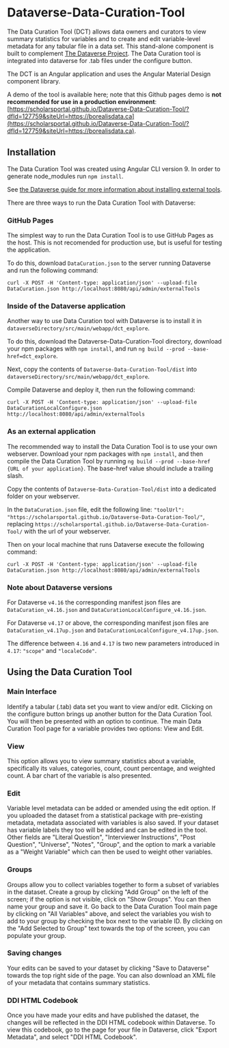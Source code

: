 # Dataverse-Data-Curation-Tool

The Data Curation Tool (DCT) allows data owners and curators to view summary statistics for variables and to create and edit variable-level metadata for any tabular file in a data set. This stand-alone component is built to complement [The Dataverse Project](http://dataverse.org/). The Data Curation tool is integrated into dataverse for .tab files under the configure button.

The DCT is an Angular application and uses the Angular Material Design component library.

A demo of the tool is available here; note that this Github pages demo is **not recommended for use in a production environment**: [https://scholarsportal.github.io/Dataverse-Data-Curation-Tool/?dfId=127759&siteUrl=https://borealisdata.ca](https://scholarsportal.github.io/Dataverse-Data-Curation-Tool/?dfId=127759&siteUrl=https://borealisdata.ca).

## Installation

The Data Curation Tool was created using Angular CLI version 9.
In order to generate node_modules run `npm install`.

See [the Dataverse guide for more information about installing external tools](http://guides.dataverse.org/en/latest/installation/external-tools.html).

There are three ways to run the Data Curation Tool with Dataverse:

### GitHub Pages

The simplest way to run the Data Curation Tool is to use GitHub Pages as the host. This is not recomended for production use, but is useful for testing the application.

To do this, download `DataCuration.json` to the server running Dataverse and run the following command:

`curl -X POST -H 'Content-type: application/json' --upload-file DataCuration.json http://localhost:8080/api/admin/externalTools`

### Inside of the Dataverse application

Another way to use Data Curation tool with Dataverse is to install it in `dataverseDirectory/src/main/webapp/dct_explore`.

To do this, download the Dataverse-Data-Curation-Tool directory, download your npm packages with `npm install`, and run `ng build --prod --base-href=dct_explore`.

Next, copy the contents of `Dataverse-Data-Curation-Tool/dist` into `dataverseDirectory/src/main/webapp/dct_explore`.

Compile Dataverse and deploy it, then run the following command:

`curl -X POST -H 'Content-type: application/json' --upload-file DataCurationLocalConfigure.json http://localhost:8080/api/admin/externalTools`

### As an external application

The recommended way to install the Data Curation Tool is to use your own webserver. Download your npm packages with `npm install`, and then compile the Data Curation Tool by running `ng build --prod --base-href {URL of your application}`. The base-href value should include a trailing slash.

Copy the contents of `Dataverse-Data-Curation-Tool/dist` into a dedicated folder on your webserver.

In the `DataCuration.json` file, edit the following line: `"toolUrl": "https://scholarsportal.github.io/Dataverse-Data-Curation-Tool/"`, replacing `https://scholarsportal.github.io/Dataverse-Data-Curation-Tool/` with the url of your webserver.

Then on your local machine that runs Dataverse execute the following command:

`curl -X POST -H 'Content-type: application/json' --upload-file DataCuration.json http://localhost:8080/api/admin/externalTools`

### Note about Dataverse versions

For Dataverse `v4.16` the corresponding manifest json files are `DataCuration_v4.16.json` and `DataCurationLocalConfigure_v4.16.json`.

For Dataverse `v4.17` or above, the corresponding manifest json files are `DataCuration_v4.17up.json` and `DataCurationLocalConfigure_v4.17up.json`.

The difference between `4.16` and `4.17` is two new parameters introduced in `4.17`: `"scope"` and `"localeCode"`.

## Using the Data Curation Tool

### Main Interface

Identify a tabular (.tab) data set you want to view and/or edit. Clicking on the configure button brings up another button for the Data Curation Tool. You will then be presented with an option to continue. The main Data Curation Tool page for a variable provides two options: View and Edit.

### View

This option allows you to view summary statistics about a variable, specifically its values, categories, count, count percentage, and weighted count. A bar chart of the variable is also presented.

### Edit

Variable level metadata can be added or amended using the edit option. If you uploaded the dataset from a statistical package with pre-existing metadata, metadata associated with variables is also saved. If your dataset has variable labels they too will be added and can be edited in the tool. Other fields are "Literal Question", "Interviewer Instructions", "Post Question", "Universe", "Notes", "Group", and the option to mark a variable as a "Weight Variable" which can then be used to weight other variables.

### Groups

Groups allow you to collect variables together to form a subset of variables in the dataset. Create a group by clicking "Add Group" on the left of the screen; if the option is not visible, click on "Show Groups". You can then name your group and save it. Go back to the Data Curation Tool main page by clicking on "All Variables" above, and select the variables you wish to add to your group by checking the box next to the variable ID. By clicking on the "Add Selected to Group" text towards the top of the screen, you can populate your group.

### Saving changes

Your edits can be saved to your dataset by clicking "Save to Dataverse" towards the top right side of the page. You can also download an XML file of your metadata that contains summary statistics.

### DDI HTML Codebook

Once you have made your edits and have published the dataset, the changes will be reflected in the DDI HTML codebook within Dataverse. To view this codebook, go to the page for your file in Dataverse, click "Export Metadata", and select "DDI HTML Codebook".
